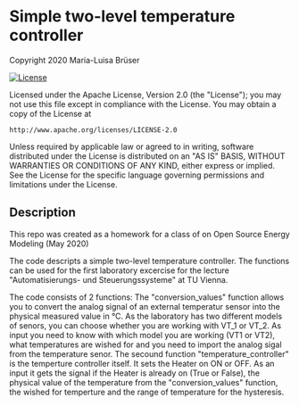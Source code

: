 # Simple two-level temperature controller

Copyright 2020 Maria-Luisa Brüser

[![License](https://img.shields.io/badge/License-Apache%202.0-blue.svg)](https://opensource.org/licenses/Apache-2.0)

Licensed under the Apache License, Version 2.0 (the "License");
you may not use this file except in compliance with the License.
You may obtain a copy of the License at

    http://www.apache.org/licenses/LICENSE-2.0

Unless required by applicable law or agreed to in writing, software
distributed under the License is distributed on an "AS IS" BASIS,
WITHOUT WARRANTIES OR CONDITIONS OF ANY KIND, either express or implied.
See the License for the specific language governing permissions and
limitations under the License.

## Description
This repo was created as a homework for a class of on Open Source Energy Modeling (May 2020)

The code descripts a simple two-level temperature controller. The functions can be used for the first laboratory excercise for the lecture "Automatisierungs- und Steuerungssysteme" at TU Vienna. 

The code consists of 2 functions: The "conversion_values" function allows you to convert the analog signal of an external temperatur sensor into the physical measured value in °C. As the laboratory has two different models of senors, you can choose whether you are working with VT_1 or VT_2. As input you need to know with which model you are working (VT1 or VT2), what temperatures are wished for and you need to import the analog sigal from the temperature senor. 
The secound function "temperature_controller" is the temperture controller itself. It sets the Heater on ON or OFF. As an input it gets the signal if the Heater is already on (True or False), the physical value of the temperature from the "conversion_values" function, the wished for temperture and the range of temperature for the hysteresis.
